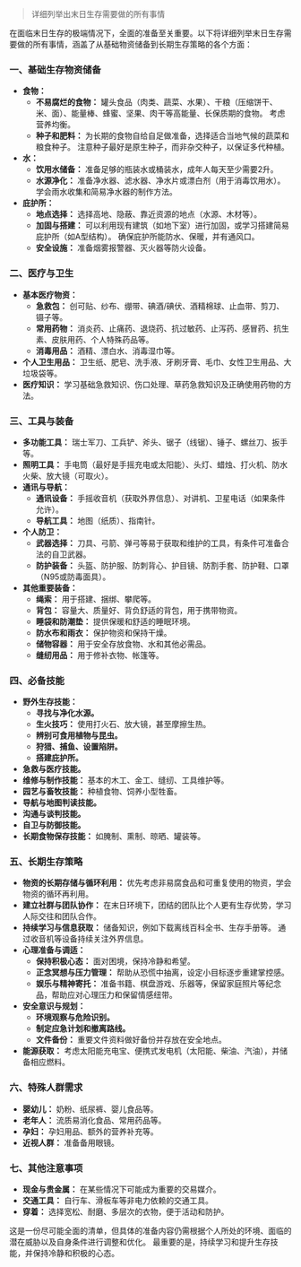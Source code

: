 > 详细列举出末日生存需要做的所有事情




在面临末日生存的极端情况下，全面的准备至关重要。以下将详细列举末日生存需要做的所有事情，涵盖了从基础物资储备到长期生存策略的各个方面：

### 一、基础生存物资储备

* **食物：**
  * **不易腐烂的食物：** 罐头食品（肉类、蔬菜、水果）、干粮（压缩饼干、米、面）、能量棒、蜂蜜、坚果、肉干等高能量、长保质期的食物。 考虑营养均衡。
  * **种子和肥料：** 为长期的食物自给自足做准备，选择适合当地气候的蔬菜和粮食种子。 注意种子最好是原生种子，而非杂交种子，以保证多代种植。
* **水：**
  * **饮用水储备：** 准备足够的瓶装水或桶装水，成年人每天至少需要2升。
  * **水源净化：** 准备净水器、滤水器、净水片或漂白剂（用于消毒饮用水）。 学会雨水收集和简易净水器的制作方法。
* **庇护所：**
  * **地点选择：** 选择高地、隐蔽、靠近资源的地点（水源、木材等）。
  * **加固与搭建：** 可以利用现有建筑（如地下室）进行加固，或学习搭建简易庇护所（如A型结构）。 确保庇护所能防水、保暖，并有通风口。
  * **安全设施：** 准备烟雾报警器、灭火器等防火设备。

### 二、医疗与卫生

* **基本医疗物资：**
  * **急救包：** 创可贴、纱布、绷带、碘酒/碘伏、酒精棉球、止血带、剪刀、镊子等。
  * **常用药物：** 消炎药、止痛药、退烧药、抗过敏药、止泻药、感冒药、抗生素、皮肤用药、个人特殊药品等。
  * **消毒用品：** 酒精、漂白水、消毒湿巾等。
* **个人卫生用品：** 卫生纸、肥皂、洗手液、牙刷牙膏、毛巾、女性卫生用品、大垃圾袋等。
* **医疗知识：** 学习基础急救知识、伤口处理、草药急救知识及正确使用药物的方法。

### 三、工具与装备

* **多功能工具：** 瑞士军刀、工兵铲、斧头、锯子（线锯）、锤子、螺丝刀、扳手等。
* **照明工具：** 手电筒（最好是手摇充电或太阳能）、头灯、蜡烛、打火机、防水火柴、放大镜（可取火）。
* **通讯与导航：**
  * **通讯设备：** 手摇收音机（获取外界信息）、对讲机、卫星电话（如果条件允许）。
  * **导航工具：** 地图（纸质）、指南针。
* **个人防卫：**
  * **武器选择：** 刀具、弓箭、弹弓等易于获取和维护的工具，有条件可准备合法的自卫武器。
  * **防护装备：** 头盔、防护服、防刺背心、护目镜、防割手套、防护鞋、口罩（N95或防毒面具）。
* **其他重要装备：**
  * **绳索：** 用于搭建、捆绑、攀爬等。
  * **背包：** 容量大、质量好、背负舒适的背包，用于携带物资。
  * **睡袋和防潮垫：** 提供保暖和舒适的睡眠环境。
  * **防水布和雨衣：** 保护物资和保持干燥。
  * **储物容器：** 用于安全存放食物、水和其他必需品。
  * **缝纫用品：** 用于修补衣物、帐篷等。

### 四、必备技能

* **野外生存技能：**
  * **寻找与净化水源。**
  * **生火技巧：** 使用打火石、放大镜，甚至摩擦生热。
  * **辨别可食用植物与昆虫。**
  * **狩猎、捕鱼、设置陷阱。**
  * **搭建庇护所。**
* **急救与医疗技能。**
* **维修与制作技能：** 基本的木工、金工、缝纫、工具维护等。
* **园艺与畜牧技能：** 种植食物、饲养小型牲畜。
* **导航与地图判读技能。**
* **沟通与谈判技能。**
* **自卫与防御技能。**
* **长期食物保存技能：** 如腌制、熏制、晾晒、罐装等。

### 五、长期生存策略

* **物资的长期存储与循环利用：** 优先考虑非易腐食品和可重复使用的物资，学会物资的循环再利用。
* **建立社群与团队协作：** 在末日环境下，团结的团队比个人更有生存优势，学习人际交往和团队合作。
* **持续学习与信息获取：** 储备知识，例如下载离线百科全书、生存手册等。 通过收音机等设备持续关注外界信息。
* **心理准备与调适：**
  * **保持积极心态：** 面对困境，保持冷静和希望。
  * **正念冥想与压力管理：** 帮助从恐慌中抽离，设定小目标逐步重建掌控感。
  * **娱乐与精神寄托：** 准备书籍、棋盘游戏、乐器等，保留家庭照片等纪念品，帮助应对心理压力和保留情感纽带。
* **安全意识与规划：**
  * **环境观察与危险识别。**
  * **制定应急计划和撤离路线。**
  * **文件备份：** 重要文件资料做好备份并存放在安全地点。
* **能源获取：** 考虑太阳能充电宝、便携式发电机（太阳能、柴油、汽油），并储备相应燃料。

### 六、特殊人群需求

* **婴幼儿：** 奶粉、纸尿裤、婴儿食品等。
* **老年人：** 流质易消化食品、常用药品等。
* **孕妇：** 孕妇用品、额外的营养补充等。
* **近视人群：** 准备备用眼镜。

### 七、其他注意事项

* **现金与贵金属：** 在某些情况下可能成为重要的交易媒介。
* **交通工具：** 自行车、滑板车等非电力依赖的交通工具。
* **穿着：** 选择宽松、耐磨、多层次的衣物，便于活动和防护。

这是一份尽可能全面的清单，但具体的准备内容仍需根据个人所处的环境、面临的潜在威胁以及自身条件进行调整和优化。 最重要的是，持续学习和提升生存技能，并保持冷静和积极的心态。
